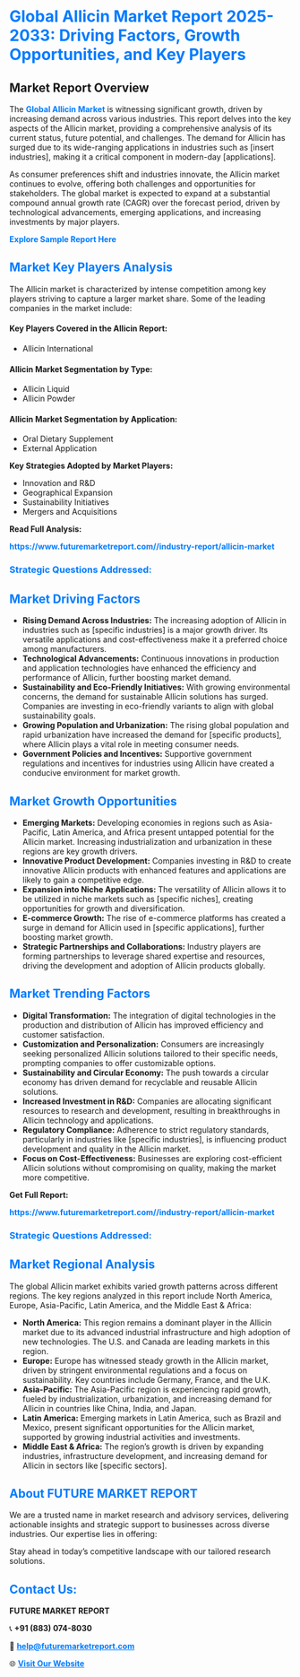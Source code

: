 <h1 style="color: #007BFF;">Global Allicin Market Report 2025-2033: Driving Factors, Growth Opportunities, and Key Players</h1>

<section id="overview">
<h2>Market Report Overview</h2>
<p>The <a href="https://www.futuremarketreport.com//industry-report/allicin-market" style="color: #007BFF; text-decoration: none;"><strong>Global Allicin Market</strong></a> is witnessing significant growth, driven by increasing demand across various industries. This report delves into the key aspects of the Allicin market, providing a comprehensive analysis of its current status, future potential, and challenges. The demand for Allicin has surged due to its wide-ranging applications in industries such as [insert industries], making it a critical component in modern-day [applications].</p>
<p>As consumer preferences shift and industries innovate, the Allicin market continues to evolve, offering both challenges and opportunities for stakeholders. The global market is expected to expand at a substantial compound annual growth rate (CAGR) over the forecast period, driven by technological advancements, emerging applications, and increasing investments by major players.</p>
</section>

<section id="overview">
<p><a href="https://www.futuremarketreport.com//request-sample/reportId=56420" style="color: #007BFF; text-decoration: none;"><strong>Explore Sample Report Here</strong></a></p>
</section>

<section id="key-players">
<h2 style="color: #007BFF;">Market Key Players Analysis</h2>
<p>The Allicin market is characterized by intense competition among key players striving to capture a larger market share. Some of the leading companies in the market include:</p>
<h4>Key Players Covered in the Allicin Report:</h4>
<ul><li>Allicin International</li></ul>
<h4>Allicin Market Segmentation by Type:</h4>
<ul><li>Allicin Liquid</li><li>Allicin Powder</li></ul>

<h4>Allicin Market Segmentation by Application:</h4>
<ul><li>Oral Dietary Supplement</li><li>External Application</li></ul>
<p><strong>Key Strategies Adopted by Market Players:</strong></p>
<ul>
<li>Innovation and R&D</li>
<li>Geographical Expansion</li>
<li>Sustainability Initiatives</li>
<li>Mergers and Acquisitions</li>
</ul>
</section>

<section>
<p><strong>Read Full Analysis: </strong></p><a href="https://www.futuremarketreport.com//industry-report/allicin-market" style="color: #007BFF; text-decoration: none;"><strong>https://www.futuremarketreport.com//industry-report/allicin-market</strong></a>
<h3 style="color: #007BFF;">Strategic Questions Addressed:</h3>
</section>

<section id="driving-factors">
<h2 style="color: #007BFF;">Market Driving Factors</h2>
<ul>
<li><strong>Rising Demand Across Industries:</strong> The increasing adoption of Allicin in industries such as [specific industries] is a major growth driver. Its versatile applications and cost-effectiveness make it a preferred choice among manufacturers.</li>
<li><strong>Technological Advancements:</strong> Continuous innovations in production and application technologies have enhanced the efficiency and performance of Allicin, further boosting market demand.</li>
<li><strong>Sustainability and Eco-Friendly Initiatives:</strong> With growing environmental concerns, the demand for sustainable Allicin solutions has surged. Companies are investing in eco-friendly variants to align with global sustainability goals.</li>
<li><strong>Growing Population and Urbanization:</strong> The rising global population and rapid urbanization have increased the demand for [specific products], where Allicin plays a vital role in meeting consumer needs.</li>
<li><strong>Government Policies and Incentives:</strong> Supportive government regulations and incentives for industries using Allicin have created a conducive environment for market growth.</li>
</ul>
</section>

<section id="growth-opportunities">
<h2 style="color: #007BFF;">Market Growth Opportunities</h2>
<ul>
<li><strong>Emerging Markets:</strong> Developing economies in regions such as Asia-Pacific, Latin America, and Africa present untapped potential for the Allicin market. Increasing industrialization and urbanization in these regions are key growth drivers.</li>
<li><strong>Innovative Product Development:</strong> Companies investing in R&D to create innovative Allicin products with enhanced features and applications are likely to gain a competitive edge.</li>
<li><strong>Expansion into Niche Applications:</strong> The versatility of Allicin allows it to be utilized in niche markets such as [specific niches], creating opportunities for growth and diversification.</li>
<li><strong>E-commerce Growth:</strong> The rise of e-commerce platforms has created a surge in demand for Allicin used in [specific applications], further boosting market growth.</li>
<li><strong>Strategic Partnerships and Collaborations:</strong> Industry players are forming partnerships to leverage shared expertise and resources, driving the development and adoption of Allicin products globally.</li>
</ul>
</section>

<section id="trending-factors">
<h2 style="color: #007BFF;">Market Trending Factors</h2>
<ul>
<li><strong>Digital Transformation:</strong> The integration of digital technologies in the production and distribution of Allicin has improved efficiency and customer satisfaction.</li>
<li><strong>Customization and Personalization:</strong> Consumers are increasingly seeking personalized Allicin solutions tailored to their specific needs, prompting companies to offer customizable options.</li>
<li><strong>Sustainability and Circular Economy:</strong> The push towards a circular economy has driven demand for recyclable and reusable Allicin solutions.</li>
<li><strong>Increased Investment in R&D:</strong> Companies are allocating significant resources to research and development, resulting in breakthroughs in Allicin technology and applications.</li>
<li><strong>Regulatory Compliance:</strong> Adherence to strict regulatory standards, particularly in industries like [specific industries], is influencing product development and quality in the Allicin market.</li>
<li><strong>Focus on Cost-Effectiveness:</strong> Businesses are exploring cost-efficient Allicin solutions without compromising on quality, making the market more competitive.</li>
</ul>
</section>

<section>
<p><strong>Get Full Report: </strong></p><a href="https://www.futuremarketreport.com//industry-report/allicin-market" style="color: #007BFF; text-decoration: none;"><strong>https://www.futuremarketreport.com//industry-report/allicin-market</strong></a>
<h3 style="color: #007BFF;">Strategic Questions Addressed:</h3>
</section>


<section id="regional-analysis">
<h2 style="color: #007BFF;">Market Regional Analysis</h2>
<p>The global Allicin market exhibits varied growth patterns across different regions. The key regions analyzed in this report include North America, Europe, Asia-Pacific, Latin America, and the Middle East & Africa:</p>
<ul>
<li><strong>North America:</strong> This region remains a dominant player in the Allicin market due to its advanced industrial infrastructure and high adoption of new technologies. The U.S. and Canada are leading markets in this region.</li>
<li><strong>Europe:</strong> Europe has witnessed steady growth in the Allicin market, driven by stringent environmental regulations and a focus on sustainability. Key countries include Germany, France, and the U.K.</li>
<li><strong>Asia-Pacific:</strong> The Asia-Pacific region is experiencing rapid growth, fueled by industrialization, urbanization, and increasing demand for Allicin in countries like China, India, and Japan.</li>
<li><strong>Latin America:</strong> Emerging markets in Latin America, such as Brazil and Mexico, present significant opportunities for the Allicin market, supported by growing industrial activities and investments.</li>
<li><strong>Middle East & Africa:</strong> The region’s growth is driven by expanding industries, infrastructure development, and increasing demand for Allicin in sectors like [specific sectors].</li>
</ul>
</section>

<footer>
<h2 style="color: #007BFF;">About FUTURE MARKET REPORT</h2>
<p>We are a trusted name in market research and advisory services, delivering actionable insights and strategic support to businesses across diverse industries. Our expertise lies in offering:</p>

<p>Stay ahead in today’s competitive landscape with our tailored research solutions.</p>

<h2 style="color: #007BFF;">Contact Us:</h2>
<p><strong>FUTURE MARKET REPORT</strong></p>
<p>📞 <strong>+91 (883) 074-8030</strong></p>
<p>📧 <strong><a href="mailto:help@futuremarketreport.com" style="color: #007BFF;">help@futuremarketreport.com</a></strong></p>
<p>🌐 <strong><a href="https://www.futuremarketreport.com/" style="color: #007BFF;">Visit Our Website</a></strong></p>
</footer>